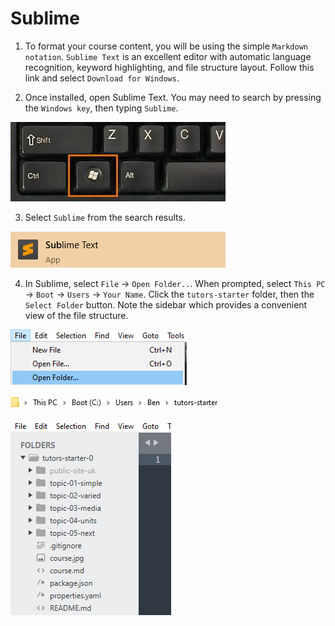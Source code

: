 # Sublime

1. To format your course content, you will be using the simple `Markdown notation`. `Sublime Text` is an excellent editor with automatic language recognition, keyword highlighting, and file structure layout. Follow this link and select `Download for Windows`.

2. Once installed, open Sublime Text. You may need to search by pressing the `Windows key`, then typing `Sublime`.

  ![The Windows Key](img/windows-keyboard.jpg)

3. Select `Sublime` from the search results. 

  ![Sublime Logo](img/17-search-for-sub.png)

4. In Sublime, select `File` -> `Open Folder..`. When prompted, select `This PC` -> `Boot` -> `Users` -> `Your Name`. Click the `tutors-starter` folder, then the `Select Folder` button. Note the sidebar which provides a convenient view of the file structure.

  ![Open Folder Menu](img/18-sublime-open-folder.png)

  ![Path to Tutors](img/3-path.png)

  ![Sublime Sidebar](img/20-sublime-sidebar.png)

